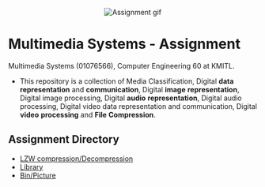 <p align="center">
 <img src="https://media.giphy.com/media/GecUnSleXiHKCq7pcF/giphy.gif" alt="Assignment gif"/>
</p> 

# Multimedia Systems - Assignment
Multimedia Systems (01076566), Computer Engineering 60 at KMITL.

- This repository is a collection of Media Classification, Digital **data** **representation** and **communication**, Digital **image** **representation**, Digital image processing, Digital **audio** **representation**, Digital audio processing, Digital video data representation and communication, Digital **video** **processing** and **File** **Compression**.
  
## Assignment Directory 
- [LZW compression/Decompression](src)
- [Library](javafx-sdk-18.0.1)
- [Bin/Picture](bin)
